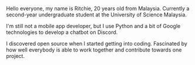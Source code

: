 Hello everyone, my name is Ritchie, 20 years old from Malaysia. Currently a second-year undergraduate student at the University of Science Malaysia.

I'm still not a mobile app developer, but I use Python and a bit of Google technologies to develop a chatbot on Discord.

I discovered open source when I started getting into coding. Fascinated by how well everybody is able to work together and contribute towards one project.
